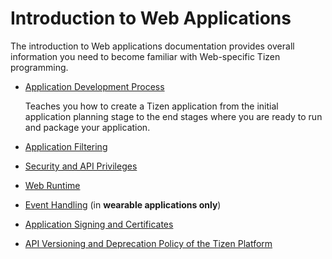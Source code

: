 # Introduction to Web Applications

The introduction to Web applications documentation provides overall information you need to become familiar with Web-specific Tizen programming.

- [Application Development Process](process/app-dev-process.md)

  Teaches you how to create a Tizen application from the initial application planning stage to the end stages where you are ready to run and package your application.

- [Application Filtering](app-filtering.md)

- [Security and API Privileges](sec-privileges.md)

- [Web Runtime](web-runtime.md)

- [Event Handling](event-handling.md) (in **wearable applications only**)

- [Application Signing and Certificates](sign-certificate.md)

- [API Versioning and Deprecation Policy of the Tizen Platform](deprecation-policy.md)
